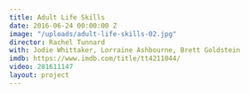 ```yaml
---
title: Adult Life Skills
date: 2016-06-24 00:00:00 Z
image: "/uploads/adult-life-skills-02.jpg"
director: Rachel Tunnard
with: Jodie Whittaker, Lorraine Ashbourne, Brett Goldstein
imdb: https://www.imdb.com/title/tt4211044/
video: 281611147
layout: project
---
```


